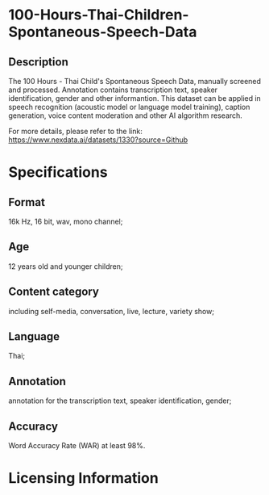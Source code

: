 # 100-Hours-Thai-Children-Spontaneous-Speech-Data

## Description
The 100 Hours - Thai Child's Spontaneous Speech Data, manually screened and processed. Annotation contains transcription text, speaker identification, gender and other informantion. This dataset can be applied in speech recognition (acoustic model or language model training), caption generation, voice content moderation and other AI algorithm research.

For more details, please refer to the link: https://www.nexdata.ai/datasets/1330?source=Github


# Specifications
## Format
16k Hz, 16 bit, wav, mono channel;
## Age
12 years old and younger children;
## Content category
including self-media, conversation, live, lecture, variety show;
## Language
Thai;
## Annotation
annotation for the transcription text, speaker identification, gender;
## Accuracy
Word Accuracy Rate (WAR) at least 98%.

# Licensing Information
